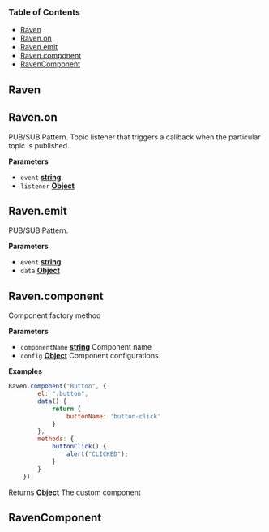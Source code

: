 <!-- Generated by documentation.js. Update this documentation by updating the source code. -->

### Table of Contents

-   [Raven](#raven)
-   [Raven.on](#ravenon)
-   [Raven.emit](#ravenemit)
-   [Raven.component](#ravencomponent)
-   [RavenComponent](#ravencomponent-1)

## Raven

## Raven.on

PUB/SUB Pattern. Topic listener that triggers a callback when the 
particular topic is published.

**Parameters**

-   `event` **[string](https://developer.mozilla.org/en-US/docs/Web/JavaScript/Reference/Global_Objects/String)** 
-   `listener` **[Object](https://developer.mozilla.org/en-US/docs/Web/JavaScript/Reference/Global_Objects/Object)** 

## Raven.emit

PUB/SUB Pattern.

**Parameters**

-   `event` **[string](https://developer.mozilla.org/en-US/docs/Web/JavaScript/Reference/Global_Objects/String)** 
-   `data` **[Object](https://developer.mozilla.org/en-US/docs/Web/JavaScript/Reference/Global_Objects/Object)** 

## Raven.component

Component factory method

**Parameters**

-   `componentName` **[string](https://developer.mozilla.org/en-US/docs/Web/JavaScript/Reference/Global_Objects/String)** Component name
-   `config` **[Object](https://developer.mozilla.org/en-US/docs/Web/JavaScript/Reference/Global_Objects/Object)** Component configurations

**Examples**

```javascript
Raven.component("Button", {
        el: ".button", 
        data() {  
            return {
                buttonName: 'button-click'
            }
        },
        methods: {
            buttonClick() {
                alert("CLICKED");
            }
        }
    });
```

Returns **[Object](https://developer.mozilla.org/en-US/docs/Web/JavaScript/Reference/Global_Objects/Object)** The custom component

## RavenComponent
